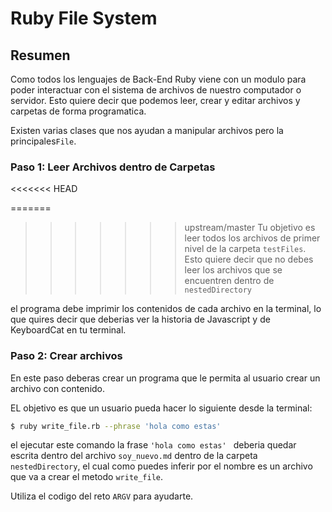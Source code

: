 # Ruby File System

## Resumen

Como todos los lenguajes de Back-End Ruby viene con un modulo para poder interactuar con el sistema de archivos de nuestro computador o servidor. Esto quiere decir que podemos leer, crear y editar archivos y carpetas de forma programatica.

Existen varias clases que nos ayudan a manipular archivos pero la principales`File`.

### Paso 1: Leer Archivos dentro de Carpetas

<<<<<<< HEAD

=======
>>>>>>> upstream/master
Tu objetivo es leer todos los archivos de primer nivel de la carpeta `testFiles`. Esto quiere decir que no debes leer los archivos que se encuentren dentro de `nestedDirectory`

el programa debe imprimir los contenidos de cada archivo en la terminal, lo que quires decir que deberias ver la historia de Javascript y de KeyboardCat en tu terminal.

### Paso 2: Crear archivos

En este paso deberas crear un programa que le permita al usuario crear un archivo con contenido.

EL objetivo es que un usuario pueda hacer lo siguiente desde la terminal:

```bash
$ ruby write_file.rb --phrase 'hola como estas'
```

el ejecutar este comando la frase `'hola como estas' ` deberia quedar escrita dentro del archivo `soy_nuevo.md` dentro de la carpeta `nestedDirectory`, el cual como puedes inferir por el nombre es un archivo que va a crear el metodo `write_file`.

Utiliza el codigo del reto `ARGV` para ayudarte.
